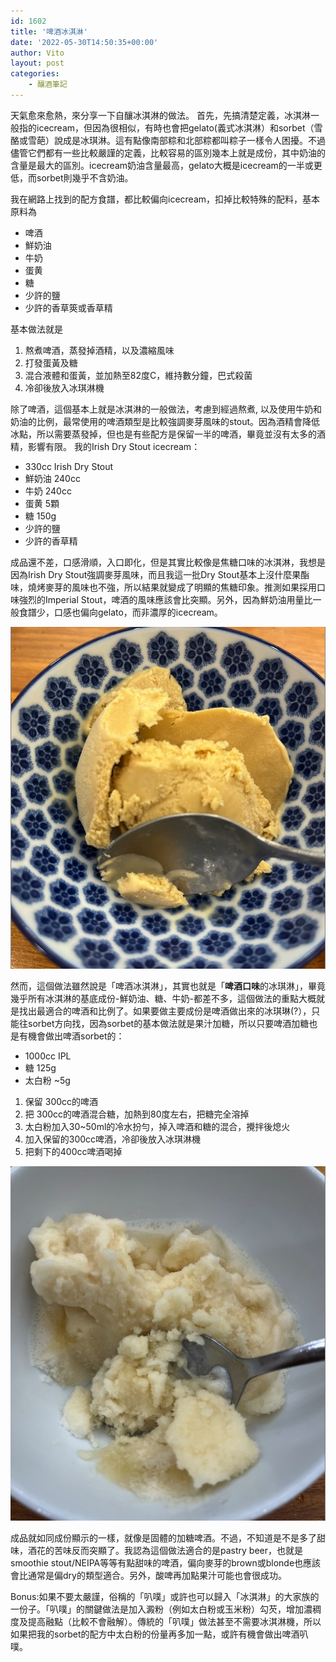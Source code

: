 ```yaml
---
id: 1602
title: '啤酒冰淇淋'
date: '2022-05-30T14:50:35+00:00'
author: Vito
layout: post
categories:
    - 釀酒筆記
---
```


天氣愈來愈熱，來分享一下自釀冰淇淋的做法。
首先，先搞清楚定義，冰淇淋一般指的icecream，但因為很相似，有時也會把gelato(義式冰淇淋）和sorbet（雪酪或雪葩）說成是冰琪淋。這有點像南部粽和北部粽都叫粽子一樣令人困擾。不過儘管它們都有一些比較嚴謹的定義，比較容易的區別幾本上就是成份，其中奶油的含量是最大的區別。icecream奶油含量最高，gelato大概是icecream的一半或更低，而sorbet則幾乎不含奶油。

我在網路上找到的配方食譜，都比較偏向icecream，扣掉比較特殊的配料，基本原料為
- 啤酒
- 鮮奶油
- 牛奶
- 蛋黄
- 糖
- 少許的鹽
- 少許的香草筴或香草精

基本做法就是
1. 熬煮啤酒，蒸發掉酒精，以及濃縮風味
2. 打發蛋黃及糖
3. 混合液體和蛋黃，並加熱至82度C，維持數分鐘，巴式殺菌
4. 冷卻後放入冰琪淋機

除了啤酒，這個基本上就是冰淇淋的一般做法，考慮到經過熬煮, 以及使用牛奶和奶油的比例，最常使用的啤酒類型是比較強調麥芽風味的stout。因為酒精會降低冰點，所以需要蒸發掉，但也是有些配方是保留一半的啤酒，畢竟並沒有太多的酒精，影響有限。
我的Irish Dry Stout icecream：
- 330cc Irish Dry Stout
- 鮮奶油 240cc
- 牛奶   240cc
- 蛋黄   5顆
- 糖     150g
- 少許的鹽 
- 少許的香草精

成品還不差，口感滑順，入口即化，但是其實比較像是焦糖口味的冰淇淋，我想是因為Irish Dry Stout強調麥芽風味，而且我這一批Dry Stout基本上沒什麼果酯味，燒烤麥芽的風味也不強，所以結果就變成了明顯的焦糖印象。推測如果採用口味強烈的Imperial Stout，啤酒的風味應該會比突顯。另外，因為鮮奶油用量比一般食譜少，口感也偏向gelato，而非濃厚的icecream。

![](wp-content/2022-05/2022-05-29-beer-icecream.jpg)

然而，這個做法雖然說是「啤酒冰淇淋」，其實也就是「**啤酒口味**的冰琪淋」，畢竟幾乎所有冰淇淋的基底成份-鮮奶油、糖、牛奶-都差不多，這個做法的重點大概就是找出最適合的啤酒和比例了。如果要做主要成份是啤酒做出來的冰琪琳(?），只能往sorbet方向找，因為sorbet的基本做法就是果汁加糖，所以只要啤酒加糖也是有機會做出啤酒sorbet的：

- 1000cc IPL
- 糖     125g
- 太白粉  ~5g

1. 保留 300cc的啤酒
2. 把 300cc的啤酒混合糖，加熱到80度左右，把糖完全溶掉
3. 太白粉加入30~50ml的冷水扮勻，掉入啤酒和糖的混合，攪拌後熄火
4. 加入保留的300cc啤酒，冷卻後放入冰琪淋機
5. 把剩下的400cc啤酒喝掉

![](/wp-content/2022-05/2022-05-29-beersobet.jpg)

成品就如同成份顯示的一樣，就像是固體的加糖啤酒。不過，不知道是不是多了甜味，酒花的苦味反而突顯了。我認為這個做法適合的是pastry beer，也就是smoothie stout/NEIPA等等有點甜味的啤酒，偏向麥芽的brown或blonde也應該會比通常是偏dry的類型適合。另外，酸啤再加點果汁可能也會很成功。

Bonus:如果不要太嚴謹，俗稱的「叭噗」或許也可以歸入「冰淇淋」的大家族的一份子。「叭噗」的關鍵做法是加入澱粉（例如太白粉或玉米粉）勾芡，增加濃稠度及提高融點（比較不會融解）。傳統的「叭噗」做法甚至不需要冰淇淋機，所以如果把我的sorbet的配方中太白粉的份量再多加一點，或許有機會做出啤酒叭噗。